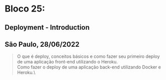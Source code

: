 # Bloco 25:

## Deployment - Introduction
## São Paulo, 28/06/2022

> O que é deploy, conceitos básicos e como fazer seu primeiro deploy de uma aplicação front-end utilizando o Heroku.\
> Como fazer o deploy de uma aplicação back-end utilizando Docker e Heroku.\